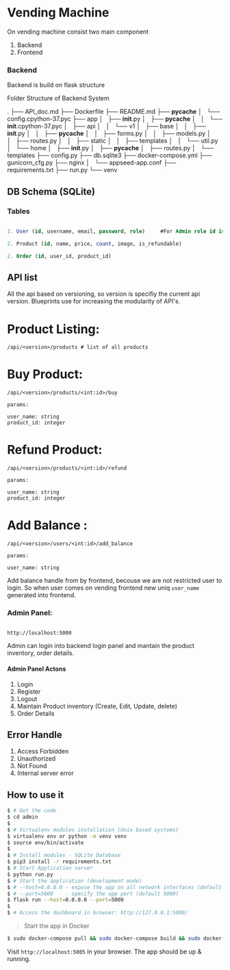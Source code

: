 # Vending Machine 

On vending machine consist two main component 

1. Backend
2. Frontend


### Backend

Backend is build on flask structure

Folder Structure of Backend System

.
├── API_doc.md
├── Dockerfile
├── README.md
├── __pycache__
│   └── config.cpython-37.pyc
├── app
│   ├── __init__.py
│   ├── __pycache__
│   │   └── __init__.cpython-37.pyc
│   ├── api
│   │   └── v1
│   ├── base
│   │   ├── __init__.py
│   │   ├── __pycache__
│   │   ├── forms.py
│   │   ├── models.py
│   │   ├── routes.py
│   │   ├── static
│   │   ├── templates
│   │   └── util.py
│   └── home
│       ├── __init__.py
│       ├── __pycache__
│       ├── routes.py
│       └── templates
├── config.py
├── db.sqlite3
├── docker-compose.yml
├── gunicorn_cfg.py
├── nginx
│   └── appseed-app.conf
├── requirements.txt
├── run.py
└── venv


## DB Schema (SQLite)

### Tables

```sql

1. User (id, username, email, password, role)     #For Admin role id is 300 and for User is 100

2. Product (id, name, price, count, image, is_refundable)

2. Order (id, user_id, product_id)

```

## API list

All the api based on versioning, so version is specifiy the current api version. Blueprints use for increasing the modularity of API's.


# Product Listing:
```url
/api/<version>/products # list of all products
```

# Buy Product:

```url
/api/<version>/products/<int:id>/buy 

params:

user_name: string
product_id: integer
```

# Refund Product:

```url
/api/<version>/products/<int:id>/refund

params:

user_name: string
product_id: integer
```

# Add Balance :

```url
/api/<version>/users/<int:id>/add_balance

params:

user_name: string
```

Add balance handle from by frontend, becouse we are not restricted user to login. So when user comes on vending frontend new uniq `user_name` generated into frontend.

### Admin Panel:

``` url

http://localhost:5000

```

Admin can login into backend login panel and mantain the product inventory, order details.

#### Admin Panel Actons

1. Login
2. Register
3. Logout
4. Maintain Product inventory (Create, Edit, Update, delete)
5. Order Details

## Error Handle

1. Access Forbidden
2. Unauthorized 
3. Not Found
4. Internal server error


## How to use it

```bash
$ # Get the code
$ cd admin
$
$ # Virtualenv modules installation (Unix based systems)
$ virtualenv env or python -m venv venv
$ source env/bin/activate
$
$ # Install modules - SQLite Database
$ pip3 install -r requirements.txt
$ # Start Application server
$ python run.py
$ # Start the application (development mode)
$ # --host=0.0.0.0 - expose the app on all network interfaces (default 127.0.0.1)
$ # --port=5000    - specify the app port (default 5000)  
$ flask run --host=0.0.0.0 --port=5000
$
$ # Access the dashboard in browser: http://127.0.0.1:5000/
```


> Start the app in Docker

```bash
$ sudo docker-compose pull && sudo docker-compose build && sudo docker-compose up -d
```

Visit `http://localhost:5005` in your browser. The app should be up & running.